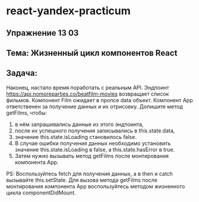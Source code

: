 # react-yandex-practicum
## Упражнение 13 03
## Тема: Жизненный цикл компонентов React
## Задача:
Наконец, настало время поработать с реальным API. 
Эндпоинт https://api.nomoreparties.co/beatfilm-movies возвращает список фильмов. 
Компонент Film ожидает в пропсе data объект. 
Компонент App ответственен за получение данных и их отрисовку. 
Допишите метод getFilms, чтобы:
1. в нём запрашивались данные из этого эндпоинта,
2. после их успешного получения записывались в this.state.data,
3. значение this.state.isLoading становилось false.
4. В случае ошибки получения данных необходимо установить значение this.state.isLoading в false, 
а this.state.hasError в true. 
5. Затем нужно вызывать метод getFilms после монтирования компонента App.

PS: Воспользуйтесь fetch для получения данных, а в then и catch вызывайте this.setState. Для вызова метода getFilms после монтирования компонента App воспользуйтесь методом жизненного цикла componentDidMount.
